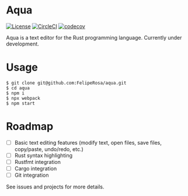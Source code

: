 Aqua
====

[![License](https://img.shields.io/github/license/FelipeRosa/aqua)](https://github.com/FelipeRosa/aqua/blob/master/LICENSE.md)
[![CircleCI](https://circleci.com/gh/FelipeRosa/aqua.svg?style=shield)](https://circleci.com/gh/FelipeRosa/aqua)
[![codecov](https://codecov.io/gh/FelipeRosa/aqua/branch/master/graph/badge.svg)](https://codecov.io/gh/FelipeRosa/aqua)

Aqua is a text editor for the Rust programming language. Currently under development.

Usage
=====

```
$ git clone git@github.com:FelipeRosa/aqua.git
$ cd aqua
$ npm i
$ npx webpack
$ npm start
```

Roadmap
=======

- [ ] Basic text editing features (modify text, open files, save files, copy/paste, undo/redo, etc.)
- [ ] Rust syntax highlighting
- [ ] Rustfmt integration
- [ ] Cargo integration
- [ ] Git integration

See issues and projects for more details.
